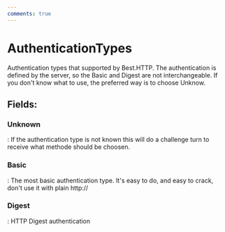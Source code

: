```yaml
---
comments: true
---
```

# AuthenticationTypes

Authentication types that supported by Best.HTTP. The authentication is defined by the server, so the Basic and Digest are not interchangeable. If you don't know what to use, the preferred way is to choose Unknow. 

## **Fields**:
### **Unknown**
: If the authentication type is not known this will do a challenge turn to receive what methode should be choosen. 
### **Basic**
: The most basic authentication type. It's easy to do, and easy to crack, don't use it with plain http:// 
### **Digest**
: HTTP Digest authentication 